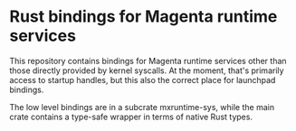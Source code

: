 Rust bindings for Magenta runtime services
==========================================

This repository contains bindings for Magenta runtime services other than those
directly provided by kernel syscalls. At the moment, that's primarily access to
startup handles, but this also the correct place for launchpad bindings.

The low level bindings are in a subcrate mxruntime-sys, while the main crate
contains a type-safe wrapper in terms of native Rust types.
